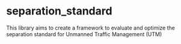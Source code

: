 # separation_standard
This library aims to create a framework to evaluate and optimize the separation standard for Unmanned Traffic Management (UTM)
